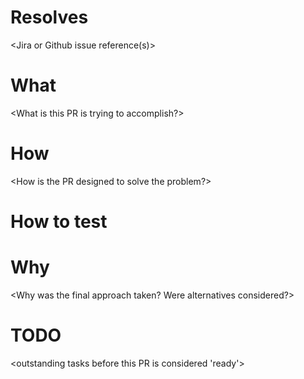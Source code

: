 # Resolves

<Jira or Github issue reference(s)>

# What

<What is this PR is trying to accomplish?>

# How

<How is the PR designed to solve the problem?>

# How to test

<instructions for verifying the changes specific to this PR>

# Why

<Why was the final approach taken? Were alternatives considered?>

# TODO

<outstanding tasks before this PR is considered 'ready'>